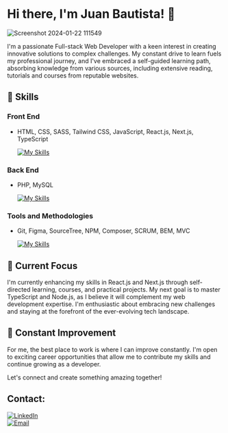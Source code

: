 # Hi there, I'm Juan Bautista! 👋

![Screenshot 2024-01-22 111549](https://github.com/Shadowy-22/Shadowy-22/assets/119075581/40999ce8-b232-4128-90b1-72d0cdfca537)


I'm a passionate Full-stack Web Developer with a keen interest in creating innovative solutions to complex challenges. My constant drive to learn fuels my professional journey, and I've embraced a self-guided learning path, absorbing knowledge from various sources, including extensive reading, tutorials and courses from reputable websites.

## 🔧 Skills

### Front End
- HTML, CSS, SASS, Tailwind CSS, JavaScript, React.js, Next.js, TypeScript

  [![My Skills](https://skillicons.dev/icons?i=html,css,sass,tailwind,javascript,react,next,typescript)](https://skillicons.dev)

### Back End
- PHP, MySQL
  
  [![My Skills](https://skillicons.dev/icons?i=php,mysql)](https://skillicons.dev)

### Tools and Methodologies
- Git, Figma, SourceTree, NPM, Composer, SCRUM, BEM, MVC
  
  [![My Skills](https://skillicons.dev/icons?i=git,figma,npm,composer)](https://skillicons.dev)

## 🚀 Current Focus

I'm currently enhancing my skills in React.js and Next.js through self-directed learning, courses, and practical projects. My next goal is to master TypeScript and Node.js, as I believe it will complement my web development expertise. I'm enthusiastic about embracing new challenges and staying at the forefront of the ever-evolving tech landscape.

## 🌱 Constant Improvement

For me, the best place to work is where I can improve constantly. I'm open to exciting career opportunities that allow me to contribute my skills and continue growing as a developer.

Let's connect and create something amazing together!

## Contact:

[![LinkedIn](https://img.shields.io/badge/Juan_Bautista_Aguilar-LinkedIn-blue?style=for-the-badge&logo=LinkedIn&logoColor=white&labelColor=101010)](https://www.linkedin.com/in/juan-bautista-aguilar-01778715b/)
</br>
[![Email](https://img.shields.io/badge/juanbautistaaguilar21@gmail.com-email-D14836?style=for-the-badge&logo=gmail&logoColor=white&labelColor=101010)](mailto:juanbautistaaguilar21@gmail.com)


<!--
**Shadowy-22/Shadowy-22** is a ✨ _special_ ✨ repository because its `README.md` (this file) appears on your GitHub profile.

Here are some ideas to get you started:

- 🔭 I’m currently working on ...
- 🌱 I’m currently learning ...
- 👯 I’m looking to collaborate on ...
- 🤔 I’m looking for help with ...
- 💬 Ask me about ...
- 📫 How to reach me: ...
- 😄 Pronouns: ...
- ⚡ Fun fact: ...
-->
